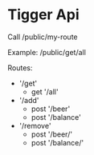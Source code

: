 # Tigger Api

Call <root>/public/my-route

Example: <root>/public/get/all

Routes:

- '/get'
  - get '/all'
- '/add'
  - post '/beer'
  - post '/balance'
- '/remove'
  - post '/beer/'
  - post '/balance/'
